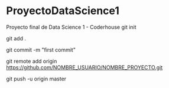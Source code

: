 # ProyectoDataScience1
Proyecto final de Data Science 1 - Coderhouse
git init

git add .

git commit -m "first commit"

git remote add origin https://github.com/NOMBRE_USUARIO/NOMBRE_PROYECTO.git

git push -u origin master

